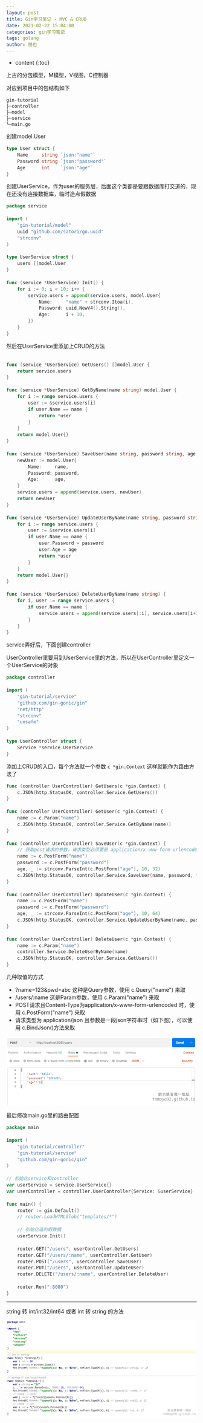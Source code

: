 ```yaml
---
layout: post
title: Gin学习笔记 - MVC & CRUD
date: 2021-02-22 15:04:00
categories: gin学习笔记
tags: golang
author: 朋也
---
```


* content
{:toc}

上古的分包模型，M模型，V视图，C控制器

对应到项目中的包结构如下

```
gin-tutorial
├─controller
├─model
├─service
└─main.go
```

创建model.User

```go
type User struct {
    Name     string `json:"name"`
    Password string `json:"password"`
    Age      int    `json:"age"`
}
```

创建UserService，作为user的服务层，后面这个类都是要跟数据库打交道的，现在还没有连接数据库，临时造点假数据

```go
package service

import (
    "gin-tutorial/model"
    uuid "github.com/satori/go.uuid"
    "strconv"
)

type UserService struct {
    users []model.User
}

func (service *UserService) Init() {
    for i := 0; i < 10; i++ {
        service.users = append(service.users, model.User{
            Name:     "name" + strconv.Itoa(i),
            Password: uuid.NewV4().String(),
            Age:      i + 10,
        })
    }
}
```

然后在UserService里添加上CRUD的方法

```go

func (service *UserService) GetUsers() []model.User {
    return service.users
}

func (service *UserService) GetByName(name string) model.User {
    for i := range service.users {
        user := &service.users[i]
        if user.Name == name {
            return *user
        }
    }
    return model.User{}
}

func (service *UserService) SaveUser(name string, password string, age int) model.User {
    newUser := model.User{
        Name:     name,
        Password: password,
        Age:      age,
    }
    service.users = append(service.users, newUser)
    return newUser
}

func (service *UserService) UpdateUserByName(name string, password string, age int) model.User {
    for i := range service.users {
        user := &service.users[i]
        if user.Name == name {
            user.Password = password
            user.Age = age
            return *user
        }
    }
    return model.User{}
}

func (service *UserService) DeleteUserByName(name string) {
    for i, user := range service.users {
        if user.Name == name {
            service.users = append(service.users[:i], service.users[i+1:]...)
        }
    }
}
```

service弄好后，下面创建controller

UserController里要用到UserService里的方法，所以在UserController里定义一个UserService的对象

```go
package controller

import (
    "gin-tutorial/service"
    "github.com/gin-gonic/gin"
    "net/http"
    "strconv"
    "unsafe"
)

type UserController struct {
    Service *service.UserService
}
```

添加上CRUD的入口，每个方法就一个参数 `c *gin.Context` 这样就能作为路由方法了

```go
func (controller UserController) GetUsers(c *gin.Context) {
    c.JSON(http.StatusOK, controller.Service.GetUsers())
}

func (controller UserController) GetUser(c *gin.Context) {
    name := c.Param("name")
    c.JSON(http.StatusOK, controller.Service.GetByName(name))
}

func (controller UserController) SaveUser(c *gin.Context) {
    // 获取post请求的参数，请求类型必须要是 application/x-www-form-urlencoded
    name := c.PostForm("name")
    password := c.PostForm("password")
    age, _ := strconv.ParseInt(c.PostForm("age"), 10, 32)
    c.JSON(http.StatusOK, controller.Service.SaveUser(name, password, *(*int)(unsafe.Pointer(&age))))
}

func (controller UserController) UpdateUser(c *gin.Context) {
    name := c.PostForm("name")
    password := c.PostForm("password")
    age, _ := strconv.ParseInt(c.PostForm("age"), 10, 64)
    c.JSON(http.StatusOK, controller.Service.UpdateUserByName(name, password, *(*int)(unsafe.Pointer(&age))))
}

func (controller UserController) DeleteUser(c *gin.Context) {
    name := c.Param("name")
    controller.Service.DeleteUserByName(name)
    c.JSON(http.StatusOK, controller.Service.GetUsers())
}
```

几种取值的方式

- ?name=123&pwd=abc  这种是Query参数，使用 c.Query("name") 来取
- /users/:name  这是Param参数，使用 c.Param("name") 来取
- POST请求且Content-Type为application/x-www-form-urlencoded 时，使用 c.PostForm("name") 来取
- 请求类型为 application/json 且参数是一段json字符串时（如下图），可以使用 c.BindJson()方法来取

![](/assets/2021-02-24-14-43-03.png)

最后修改main.go里的路由配置

```go
package main

import (
    "gin-tutorial/controller"
    "gin-tutorial/service"
    "github.com/gin-gonic/gin"
)

// 初始化service和controller
var userService = service.UserService{}
var userController = controller.UserController{Service: &userService}

func main() {
    router := gin.Default()
    // router.LoadHTMLGlob("templates/*")

    // 初始化造的假数据
    userService.Init()

    router.GET("/users", userController.GetUsers)
    router.GET("/users/:name", userController.GetUser)
    router.POST("/users", userController.SaveUser)
    router.PUT("/users", userController.UpdateUser)
    router.DELETE("/users/:name", userController.DeleteUser)

    router.Run(":8080")
}
```

--------------------

string 转 int/int32/int64 或者 int 转 string 的方法

![](/assets/2021-02-22-15-40-48.png)